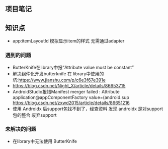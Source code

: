 ## 项目笔记

## 知识点
- app:itemLayoutId  模拟显示item的样式  无需通过adapter 

### 遇到的问题
- ButterKnife在library中报“Attribute value must be constant”
- 解决组件化开发butterknife 在 library中使用的坑:https://www.jianshu.com/p/c6e3f67e391e
- https://blog.csdn.net/Night_X/article/details/86653715
- AndroidStudio报错Manifest merger failed : Attribute application@appComponentFactory value=(android.sup
 https://blog.csdn.net/zxwd2015/article/details/86651216
- 使用 Androidx 后support包找不到了，经查资料 发现 androidx 是对support 包的整合 废弃support


### 未解决的问题
- 在library中无法使用 ButterKnife